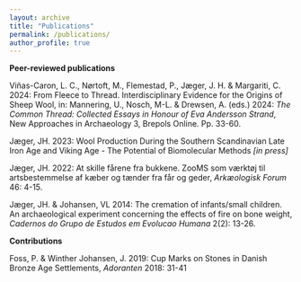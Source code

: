 ```yaml
---
layout: archive
title: "Publications"
permalink: /publications/
author_profile: true
---
```


**Peer-reviewed publications**

Viñas-Caron, L. C., Nørtoft, M., Flemestad, P., Jæger, J. H. & Margariti, C. 2024: From Fleece to Thread. Interdisciplinary Evidence for the Origins of Sheep Wool, in: Mannering, U., Nosch, M-L. & Drewsen, A. (eds.) 2024: *The Common Thread: Collected Essays in Honour of Eva Andersson Strand*, New Approaches in Archaeology 3, Brepols Online. Pp. 33-60. 

Jæger, JH. 2023: Wool Production During the Southern Scandinavian Late Iron Age and Viking Age - The Potential of Biomolecular Methods *[in press]*

Jæger, JH. 2022: At skille fårene fra bukkene. ZooMS som værktøj til artsbestemmelse af kæber og tænder fra får og geder, *Arkæologisk Forum* 46: 4-15. 

Jæger, JH. & Johansen, VL 2014: The cremation of infants/small children. An archaeological experiment concerning the effects of fire on bone weight, *Cadernos do Grupo de Estudos em Evolucao Humana* 2(2): 13-26.

**Contributions**

Foss, P. & Winther Johansen, J. 2019: Cup Marks on Stones in Danish Bronze Age Settlements, *Adoranten* 2018: 31-41
